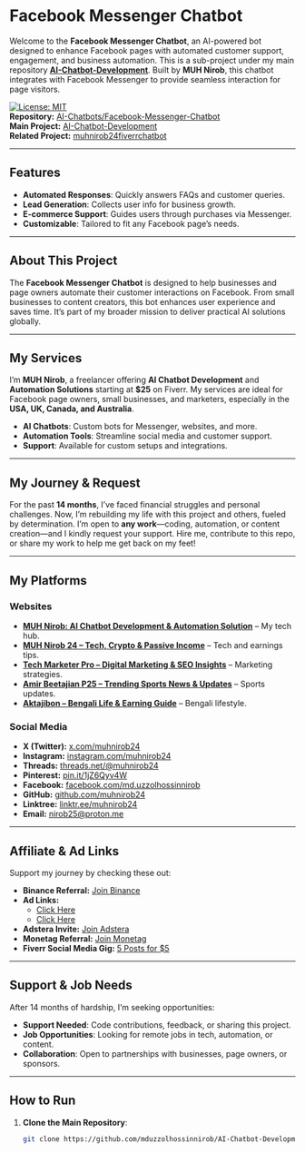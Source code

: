 # Facebook Messenger Chatbot

Welcome to the **Facebook Messenger Chatbot**, an AI-powered bot designed to enhance Facebook pages with automated customer support, engagement, and business automation. This is a sub-project under my main repository **[AI-Chatbot-Development](https://github.com/mduzzolhossinnirob/AI-Chatbot-Development)**. Built by **MUH Nirob**, this chatbot integrates with Facebook Messenger to provide seamless interaction for page visitors.

[![License: MIT](https://img.shields.io/badge/License-MIT-yellow.svg)](https://opensource.org/licenses/MIT)  
**Repository:** [AI-Chatbots/Facebook-Messenger-Chatbot](https://github.com/mduzzolhossinnirob/AI-Chatbot-Development/tree/main/AI-Chatbots/Facebook-Messenger-Chatbot)  
**Main Project:** [AI-Chatbot-Development](https://github.com/mduzzolhossinnirob/AI-Chatbot-Development)  
**Related Project:** [muhnirob24fiverrchatbot](https://github.com/mduzzolhossinnirob/muhnirob24fiverrchatbot)

---

## Features

- **Automated Responses**: Quickly answers FAQs and customer queries.
- **Lead Generation**: Collects user info for business growth.
- **E-commerce Support**: Guides users through purchases via Messenger.
- **Customizable**: Tailored to fit any Facebook page’s needs.

---

## About This Project

The **Facebook Messenger Chatbot** is designed to help businesses and page owners automate their customer interactions on Facebook. From small businesses to content creators, this bot enhances user experience and saves time. It’s part of my broader mission to deliver practical AI solutions globally.

---

## My Services

I’m **MUH Nirob**, a freelancer offering **AI Chatbot Development** and **Automation Solutions** starting at **$25** on Fiverr. My services are ideal for Facebook page owners, small businesses, and marketers, especially in the **USA, UK, Canada, and Australia**.

- **AI Chatbots**: Custom bots for Messenger, websites, and more.
- **Automation Tools**: Streamline social media and customer support.
- **Support**: Available for custom setups and integrations.

---

## My Journey & Request

For the past **14 months**, I’ve faced financial struggles and personal challenges. Now, I’m rebuilding my life with this project and others, fueled by determination. I’m open to **any work**—coding, automation, or content creation—and I kindly request your support. Hire me, contribute to this repo, or share my work to help me get back on my feet!

---

## My Platforms

### Websites

- **[MUH Nirob: AI Chatbot Development & Automation Solution](https://www.nirobtech.com/)** – My tech hub.
- **[MUH Nirob 24 – Tech, Crypto & Passive Income](https://muhnirob24.blogspot.com/)** – Tech and earnings tips.
- **[Tech Marketer Pro – Digital Marketing & SEO Insights](https://techmarketerpro.blogspot.com/)** – Marketing strategies.
- **[Amir Beetajian P25 – Trending Sports News & Updates](https://amirbeetajianp25.blogspot.com/)** – Sports updates.
- **[Aktajibon – Bengali Life & Earning Guide](https://aktajibon.blogspot.com/)** – Bengali lifestyle.

### Social Media

- **X (Twitter):** [x.com/muhnirob24](https://x.com/muhnirob24)  
- **Instagram:** [instagram.com/muhnirob24](https://www.instagram.com/muhnirob24)  
- **Threads:** [threads.net/@muhnirob24](https://www.threads.net/@muhnirob24)  
- **Pinterest:** [pin.it/1jZ6Qyv4W](https://pin.it/1jZ6Qyv4W)  
- **Facebook:** [facebook.com/md.uzzolhossinnirob](https://www.facebook.com/md.uzzolhossinnirob)  
- **GitHub:** [github.com/muhnirob24](https://github.com/muhnirob24)  
- **Linktree:** [linktr.ee/muhnirob24](https://linktr.ee/muhnirob24)  
- **Email:** [nirob25@proton.me](mailto:nirob25@proton.me)  

---

## Affiliate & Ad Links

Support my journey by checking these out:

- **Binance Referral:** [Join Binance](https://www.binance.com/referral/earn-together/refertoearn2000usdc/claim?hl=en&ref=GRO_14352_OZ461)  
- **Ad Links:**  
  - [Click Here](https://beetlestaircaselobster.com/q50i8hhww?key=c9f2fcf4e4236d197a23cc4d2405c35e)  
  - [Click Here](https://goathaga.top/4/9080624)  
- **Adstera Invite:** [Join Adstera](https://beta.publishers.adsterra.com/referral/6wHX62iKYq)  
- **Monetag Referral:** [Join Monetag](https://monetag.com/?ref_id=ztM3)  
- **Fiverr Social Media Gig:** [5 Posts for $5](https://go.fiverr.com/visit/?bta=1083553&brand=fiverrmarketplace&landingPage=https%253A%252F%252Fwww.fiverr.com%252Fs%252F8zVR0PV)  

---

## Support & Job Needs

After 14 months of hardship, I’m seeking opportunities:

- **Support Needed**: Code contributions, feedback, or sharing this project.
- **Job Opportunities**: Looking for remote jobs in tech, automation, or content.
- **Collaboration**: Open to partnerships with businesses, page owners, or sponsors.

---

## How to Run

1. **Clone the Main Repository**:  
   ```bash
   git clone https://github.com/mduzzolhossinnirob/AI-Chatbot-Development.git
